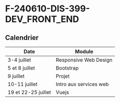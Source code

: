 # F-240610-DIS-399-DEV_FRONT_END

## Calendrier

| Date                  | Module                    |
|-----------------------|---------------------------|
| 3-4 juillet   | Responsive Web Design     | 
| 5 et 8 juillet   | Bootstrap                 | 
| 9 juillet       | Projet                 | 
| 10-11 juillet       | Intro aux services web                 |
| 19 et 22-25 juillet       | Vuejs                |